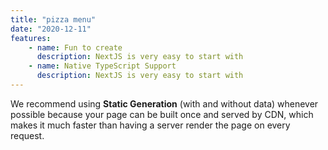 ```yaml
---
title: "pizza menu"
date: "2020-12-11"
features:
    - name: Fun to create
      description: NextJS is very easy to start with
    - name: Native TypeScript Support
      description: NextJS is very easy to start with
---
```


We recommend using **Static Generation** (with and without data) whenever possible because your page can be built once and served by CDN, which makes it much faster than having a server render the page on every request.